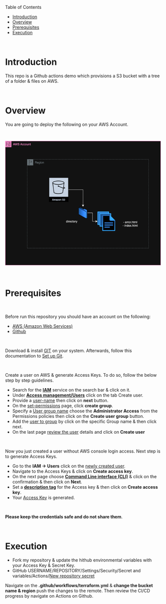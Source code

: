 Table of Contents

- [Introduction](#introduction)
- [Overview](#Overview)
- [Prerequisites](#prerequisites)
- [Execution](#execution)

<br>

# Introduction

This repo is a Github actions demo which provisions a S3 bucket with a tree of a folder & files on AWS.

<br>

# Overview

You are going to deploy the following on your AWS Account.

<br>

![Alt text](./attachments/s3-bucket.drawio.png)

<br>

# Prerequisites

<br>

Before run this repository you should have an account on the following:

- [AWS (Amazon Web Services)](https://aws.amazon.com/resources/create-account/)
- [Github](https://github.com/signup?ref_cta=Sign+up&ref_loc=header+logged+out&ref_page=%2F&source=header-home)

<br>

Download & install [GIT](https://git-scm.com/book/en/v2/Getting-Started-Installing-Git) on your system. Afterwards, follow this documentation to [Set up Git](https://docs.github.com/en/get-started/getting-started-with-git/set-up-git).

<br>

Create a user on AWS & generate Access Keys. To do so, follow the below step by step guidelines.

- Search for the [**IAM**](./attachments/iam-service.png) service on the search bar & click on it.
- Under [**Access management/Users**](./attachments/access-management.png) click on the tab Create user.
- Provide a [user-name](./attachments/username.png) then click on **next** button.
- On the [set-permissions](./attachments/set-permissions.png) page, click **create group**.
- Specify a [User group name](./attachments/create-group.png) choose the **Administrator Access** from the Permissions policies then click on the **Create user group** button.
- Add the [user to group](./attachments/add-user-to-group.png) by click on the specific Group name & then click next.
- On the last page [review the user](./attachments/review-and-create-user.png) details and click on **Create user**

<br>

Now you just created a user without AWS console login access. Next step is to generate Access Keys. 

- Go to the **IAM -> Users** click on the [newly created user](./attachments/Security-credentials.png).
- Navigate to the Access Keys & click on **Create access key**.
- On the next page choose [**Command Line interface (CLI)**](./attachments/access-key-best-practices.png) & click on the confirmation & then click on **Next**.
- Set a [**description tag**](./attachments/create-access-key.png) for the Access key & then click on **Create access key**.
- Your [Access Key](./attachments/retriece-access-key.png) is generated.

<br>

**Please keep the credentials safe and do not share them**.

<br>

# Execution

- Fork my repository & update the hithub environmental variables with your Access Key & Secret Key.
- GitHub USERNAME/REPOSITORY/Settings/Security/Secret and variables/Actions/[New repository secret](./attachments/Actions-secrrets%20and%20variables.png)


Navigate on the **.github/workflows/terraform.yml** & **change the bucket name & region** push the changes to the remote. Then review the CI/CD progress by navigate on Actions on Github.
